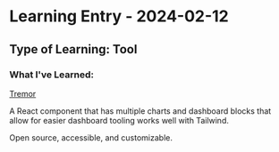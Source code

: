 # Learning Entry - 2024-02-12

## Type of Learning: Tool


### What I've Learned:

[Tremor](https://www.tremor.so/)

A React component that has multiple charts and dashboard blocks that allow for easier dashboard tooling works well with Tailwind.

Open source, accessible, and customizable.

